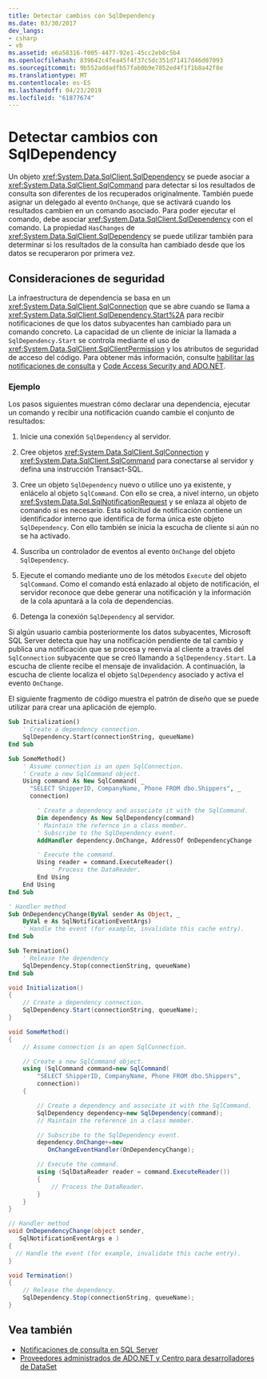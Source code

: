 ```yaml
---
title: Detectar cambios con SqlDependency
ms.date: 03/30/2017
dev_langs:
- csharp
- vb
ms.assetid: e6a58316-f005-4477-92e1-45cc2eb8c5b4
ms.openlocfilehash: 839642c4fea45f4f37c5dc351d71417d46d07093
ms.sourcegitcommit: 9b552addadfb57fab0b9e7852ed4f1f1b8a42f8e
ms.translationtype: MT
ms.contentlocale: es-ES
ms.lasthandoff: 04/23/2019
ms.locfileid: "61877674"
---
```

# <a name="detecting-changes-with-sqldependency"></a>Detectar cambios con SqlDependency

Un objeto <xref:System.Data.SqlClient.SqlDependency> se puede asociar a <xref:System.Data.SqlClient.SqlCommand> para detectar si los resultados de consulta son diferentes de los recuperados originalmente. También puede asignar un delegado al evento `OnChange`, que se activará cuando los resultados cambien en un comando asociado. Para poder ejecutar el comando, debe asociar <xref:System.Data.SqlClient.SqlDependency> con el comando. La propiedad `HasChanges` de <xref:System.Data.SqlClient.SqlDependency> se puede utilizar también para determinar si los resultados de la consulta han cambiado desde que los datos se recuperaron por primera vez.

## <a name="security-considerations"></a>Consideraciones de seguridad

La infraestructura de dependencia se basa en un <xref:System.Data.SqlClient.SqlConnection> que se abre cuando se llama a <xref:System.Data.SqlClient.SqlDependency.Start%2A> para recibir notificaciones de que los datos subyacentes han cambiado para un comando concreto. La capacidad de un cliente de iniciar la llamada a `SqlDependency.Start` se controla mediante el uso de <xref:System.Data.SqlClient.SqlClientPermission> y los atributos de seguridad de acceso del código. Para obtener más información, consulte [habilitar las notificaciones de consulta](../../../../../docs/framework/data/adonet/sql/enabling-query-notifications.md) y [Code Access Security and ADO.NET](../../../../../docs/framework/data/adonet/code-access-security.md).

### <a name="example"></a>Ejemplo

Los pasos siguientes muestran cómo declarar una dependencia, ejecutar un comando y recibir una notificación cuando cambie el conjunto de resultados:

1. Inicie una conexión `SqlDependency` al servidor.

2. Cree objetos <xref:System.Data.SqlClient.SqlConnection> y <xref:System.Data.SqlClient.SqlCommand> para conectarse al servidor y defina una instrucción Transact-SQL.

3. Cree un objeto `SqlDependency` nuevo o utilice uno ya existente, y enlácelo al objeto `SqlCommand`. Con ello se crea, a nivel interno, un objeto <xref:System.Data.Sql.SqlNotificationRequest> y se enlaza al objeto de comando si es necesario. Esta solicitud de notificación contiene un identificador interno que identifica de forma única este objeto `SqlDependency`. Con ello también se inicia la escucha de cliente si aún no se ha activado.

4. Suscriba un controlador de eventos al evento `OnChange` del objeto `SqlDependency`.

5. Ejecute el comando mediante uno de los métodos `Execute` del objeto `SqlCommand`. Como el comando está enlazado al objeto de notificación, el servidor reconoce que debe generar una notificación y la información de la cola apuntará a la cola de dependencias.

6. Detenga la conexión `SqlDependency` al servidor.

Si algún usuario cambia posteriormente los datos subyacentes, Microsoft SQL Server detecta que hay una notificación pendiente de tal cambio y publica una notificación que se procesa y reenvía al cliente a través del `SqlConnection` subyacente que se creó llamando a `SqlDependency.Start`. La escucha de cliente recibe el mensaje de invalidación. A continuación, la escucha de cliente localiza el objeto `SqlDependency` asociado y activa el evento `OnChange`.

El siguiente fragmento de código muestra el patrón de diseño que se puede utilizar para crear una aplicación de ejemplo.

```vb
Sub Initialization()
    ' Create a dependency connection.
    SqlDependency.Start(connectionString, queueName)
End Sub

Sub SomeMethod()
    ' Assume connection is an open SqlConnection.
    ' Create a new SqlCommand object.
    Using command As New SqlCommand( _
      "SELECT ShipperID, CompanyName, Phone FROM dbo.Shippers", _
      connection)

        ' Create a dependency and associate it with the SqlCommand.
        Dim dependency As New SqlDependency(command)
        ' Maintain the refernce in a class member.
        ' Subscribe to the SqlDependency event.
        AddHandler dependency.OnChange, AddressOf OnDependencyChange

        ' Execute the command.
        Using reader = command.ExecuteReader()
            ' Process the DataReader.
        End Using
    End Using
End Sub

' Handler method
Sub OnDependencyChange(ByVal sender As Object, _
    ByVal e As SqlNotificationEventArgs)
    ' Handle the event (for example, invalidate this cache entry).
End Sub

Sub Termination()
    ' Release the dependency
    SqlDependency.Stop(connectionString, queueName)
End Sub
```

```csharp
void Initialization()
{
    // Create a dependency connection.
    SqlDependency.Start(connectionString, queueName);
}

void SomeMethod()
{
    // Assume connection is an open SqlConnection.

    // Create a new SqlCommand object.
    using (SqlCommand command=new SqlCommand(
        "SELECT ShipperID, CompanyName, Phone FROM dbo.Shippers",
        connection))
    {

        // Create a dependency and associate it with the SqlCommand.
        SqlDependency dependency=new SqlDependency(command);
        // Maintain the reference in a class member.

        // Subscribe to the SqlDependency event.
        dependency.OnChange+=new
           OnChangeEventHandler(OnDependencyChange);

        // Execute the command.
        using (SqlDataReader reader = command.ExecuteReader())
        {
            // Process the DataReader.
        }
    }
}

// Handler method
void OnDependencyChange(object sender,
   SqlNotificationEventArgs e )
{
  // Handle the event (for example, invalidate this cache entry).
}

void Termination()
{
    // Release the dependency.
    SqlDependency.Stop(connectionString, queueName);
}
```

## <a name="see-also"></a>Vea también

- [Notificaciones de consulta en SQL Server](../../../../../docs/framework/data/adonet/sql/query-notifications-in-sql-server.md)
- [Proveedores administrados de ADO.NET y Centro para desarrolladores de DataSet](https://go.microsoft.com/fwlink/?LinkId=217917)

